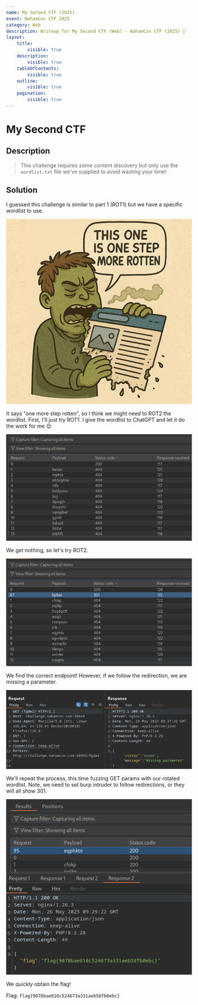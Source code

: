 ```yaml
---
name: My Second CTF (2025)
event: NahamCon CTF 2025
category: Web
description: Writeup for My Second CTF (Web) - NahamCon CTF (2025) 💜
layout:
    title:
        visible: true
    description:
        visible: true
    tableOfContents:
        visible: true
    outline:
        visible: true
    pagination:
        visible: true
---
```


# My Second CTF

## Description

> This challenge requires some content discovery but only use the `wordlist.txt` file we've supplied to avoid wasting your time!

## Solution

I guessed this challenge is similar to part 1 (ROT1) but we have a specific wordlist to use.

![](images/0.PNG)

It says "one more step rotten", so I think we might need to ROT2 the wordlist. First, I'll just try ROT1. I give the wordlist to ChatGPT and let it do the work for me 😌

![](images/1.PNG)

We get nothing, so let's try ROT2.

![](images/2.PNG)

We find the correct endpoint! However, if we follow the redirection, we are missing a parameter.

![](images/3.PNG)

We'll repeat the process, this time fuzzing GET params with our rotated wordlist. Note, we need to set burp intruder to follow redirections, or they will all show 301.

![](images/4.PNG)

We quickly obtain the flag!

Flag: `flag{9078bae810c524673a331aeb58fb0ebc}`
